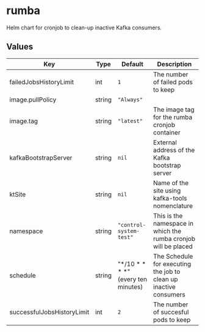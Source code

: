 # rumba

Helm chart for cronjob to clean-up inactive Kafka consumers.

## Values

| Key | Type | Default | Description |
|-----|------|---------|-------------|
| failedJobsHistoryLimit | int | `1` | The number of failed pods to keep |
| image.pullPolicy | string | `"Always"` |  |
| image.tag | string | `"latest"` | The image tag for the rumba cronjob container |
| kafkaBootstrapServer | string | `nil` | External address of the Kafka bootstrap server |
| ktSite | string | `nil` | Name of the site using kafka-tools nomenclature |
| namespace | string | `"control-system-test"` | This is the namespace in which the rumba cronjob will be placed |
| schedule | string | "*/10 * * * *" (every ten minutes) | The Schedule for executing the job to clean up inactive consumers |
| successfulJobsHistoryLimit | int | `2` | The number of succesful pods to keep |
